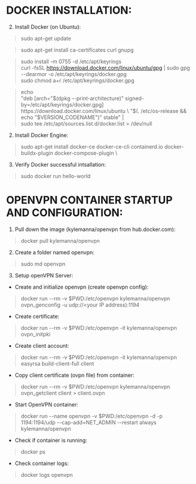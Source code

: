 # DOCKER INSTALLATION: 
2. Install Docker (on Ubuntu):

> sudo apt-get update <br>

> sudo apt-get install ca-certificates curl gnupg <br>
  

> sudo install -m 0755 -d /etc/apt/keyrings <br>
  curl -fsSL https://download.docker.com/linux/ubuntu/gpg | sudo gpg --dearmor -o /etc/apt/keyrings/docker.gpg <br>
  sudo chmod a+r /etc/apt/keyrings/docker.gpg

> echo \
  "deb [arch="$(dpkg --print-architecture)" signed-by=/etc/apt/keyrings/docker.gpg] https://download.docker.com/linux/ubuntu \
  "$(. /etc/os-release && echo "$VERSION_CODENAME")" stable" | \
  sudo tee /etc/apt/sources.list.d/docker.list > /dev/null 

2. Install Docker Engine:

> sudo apt-get install docker-ce docker-ce-cli containerd.io docker-buildx-plugin docker-compose-plugin \

3. Verify Docker successful intsallation:

> sudo docker run hello-world

# OPENVPN CONTAINER STARTUP AND CONFIGURATION:

1. Pull down the image (kylemanna/openvpn from hub.docker.com):

> docker pull kylemanna/openvpn

2. Create a folder named openvpn:

> sudo md openvpn

3. Setup openVPN Server:

- Create and initialize openvpn (create openvpn config):
>docker run --rm -v $PWD:/etc/openvpn kylemanna/openvpn ovpn_genconfig -u udp://<your IP address):1194

- Create certificate:
>docker run --rm -v $PWD:/etc/openvpn -it kylemanna/openvpn ovpn_initpki

- Create client account:
>docker run --rm -v $PWD:/etc/openvpn -it kylemanna/openvpn easyrsa build-client-full client

- Copy client certificate (ovpn file) from container:
>docker run --rm -v $PWD:/etc/openvpn kylemanna/openvpn ovpn_getclient client > client.ovpn

- Start OpenVPN container:
>docker run --name openvpn -v $PWD:/etc/openvpn -d -p 1194:1194/udp --cap-add=NET_ADMIN --restart always kylemanna/openvpn

- Check if container is running: 
>docker ps

- Check container logs: 
>docker logs openvpn
